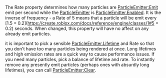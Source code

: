 The Rate property determines how many particles are [ParticleEmitter:Emit](https://create.roblox.com/docs/reference/engine/classes/ParticleEmitter#Emit)
emit per second while the [ParticleEmitter](https://create.roblox.com/docs/reference/engine/classes/ParticleEmitter) is [ParticleEmitter.Enabled](https://create.roblox.com/docs/reference/engine/classes/ParticleEmitter#Enabled).
It is the inverse of frequency - a Rate of 5 means that a particle will be
emit every [1.5 = 0.2](https://create.roblox.com/docs/reference/engine/classes/1#5 = 0.2) seconds. When changed, this property will have no
affect on any already emit particles.

it is important to pick a sensible [ParticleEmitter.Lifetime](https://create.roblox.com/docs/reference/engine/classes/ParticleEmitter#Lifetime) and Rate so
that you don't have too many particles being rendered at once. Long
lifetimes and high emission rates are a quick way to cause performance
issues. If you need many particles, pick a balance of lifetime and rate.
To instantly remove any presently emit particles (perhaps ones with
absurdly long lifetimes), you can call [ParticleEmitter:Clear](https://create.roblox.com/docs/reference/engine/classes/ParticleEmitter#Clear).